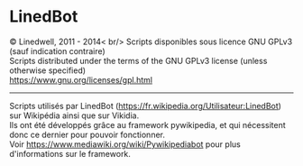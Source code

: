 LinedBot
========
© Linedwell, 2011 - 2014< br/>
Scripts disponibles sous licence GNU GPLv3 (sauf indication contraire)<br />
Scripts distributed under the terms of the GNU GPLv3 license (unless otherwise specified)<br />
https://www.gnu.org/licenses/gpl.html

---------
Scripts utilisés par LinedBot (https://fr.wikipedia.org/Utilisateur:LinedBot) sur Wikipédia ainsi que sur Vikidia.<br />
Ils ont été développés grâce au framework pywikipedia, et qui nécessitent donc ce dernier pour pouvoir fonctionner.<br />
Voir https://www.mediawiki.org/wiki/Pywikipediabot pour plus d'informations sur le framework.
